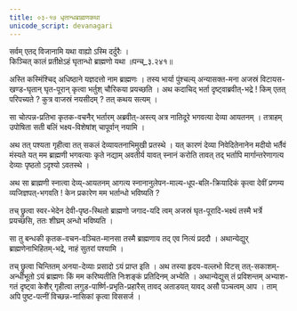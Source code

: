 ```yaml
---
title: ०३-१७ धृतान्धब्राह्मणकथा
unicode_script: devanagari
---
```

सर्वम् एतद् विजानामि यथा वाह्यो ऽस्मि दर्दुरैः ।   
किञ्चित् कालं प्रतीक्षेऽहं घृतान्धो ब्राह्मणो यथा ॥पन्च्_३.२४१॥   


अस्ति कस्मिंश्चिद् अधिष्ठाने यज्ञदत्तो नाम ब्राह्मणः । तस्य भार्या पुंश्चल्य् अन्यासक्त-मना अजस्रं विटायस-खण्ड-घृतान् घृत-पूरान् कृत्वा भर्तुश् चौरिकया प्रयच्छति । अथ कदाचिद् भर्ता दृष्ट्वाब्रवीत्-भद्रे ! किम् एतत् परिपच्यते ? कुत्र वाजस्रं नयसीदम् ? तत् कथय सत्यम् ।  

सा चोत्पन्न-प्रतिभा कृतक-वचनैर् भर्तारम् अब्रवीत्-अस्त्य् अत्र नातिदूरे भगवत्या देव्या आयतनम् । तत्राहम् उपोषिता सती बलिं भक्ष्य-विशेषांश् चापूर्वान् नयामि ।  

अथ तत् पश्यता गृहीत्वा तत् सकलं देव्यायतनाभिमुखी प्रतस्थे । यत् कारणं देव्या निवेदितेनानेन मदीयो भर्तैवं मंस्यते यत् मम ब्राह्मणी भगवत्याः कृते नद्याम् अवतीर्य यावत् स्नानं करोति तावत् तद् भर्तापि मार्गान्तरेणागत्य देव्याः पृष्ठतो ऽदृश्यो ऽवतस्थे ।  

अथ सा ब्राह्मणी स्नात्वा देव्य्-आयतनम् आगत्य स्नानानुलेपन-माल्य-धूप-बलि-क्रियादिकं कृत्वा देवीं प्रणम्य व्यजिज्ञपत्-भगवति ! केन प्रकारेण मम भर्तान्धो भविष्यति ?  

तच् छ्रुत्वा स्वर-भेदेन देवी-पृष्ठ-स्थितो ब्राह्मणो जगाद-यदि त्वम् अजस्रं घृत-पूरादि-भक्ष्यं तस्मै भर्त्रे प्रयच्छसि, ततः शीघ्रम् अन्धो भविष्यति ।  

सा तु बन्धकी कृतक-वचन-वञ्चित-मानसा तस्मै ब्राह्मणाय तद् एव नित्यं प्रददौ । अथान्येद्युर् ब्राह्मणेनाभिहितम्-भद्रे, नाहं सुतरां पश्यामि ।  

तच् छ्रुत्वा चिन्तितम् अनया-देव्याः प्रसादो ऽयं प्राप्त इति । अथ तस्या हृदय-वल्लभो विटस् तत्-सकाशम्-अन्धीभूतो ऽयं ब्राह्मणः किं मम करिष्यतीति निःशङ्कं प्रतिदिनम् अभ्येति । अथान्येद्युस् तं प्रविशन्तम् अभ्याश-गतं दृष्ट्वा केशैर् गृहीत्वा लगुड-पार्ष्णि-प्रभृति-प्रहारैस् तावद् अताडयत् यावद् असौ पञ्चत्वम् आप । ताम् अपि पुष्ट-पत्नीं विच्छन्न-नासिकां कृत्वा विससर्ज ।   
